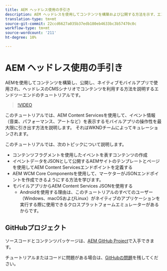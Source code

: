 ```yaml
---
title: AEM ヘッドレス使用の手引き
description: AEM ヘッドレスを使用してコンテンツを構築および公開する方法を示す、エンドツーエンドのチュートリアルです。
translation-type: tm+mt
source-git-commit: 22ccd6627a035b37edb180eb4633bc3b57470c0c
workflow-type: tm+mt
source-wordcount: '211'
ht-degree: 10%

---
```



# AEM ヘッドレス使用の手引き

AEMを使用してコンテンツを構築し、公開し、ネイティブモバイルアプリで使用され、ヘッドレスのCMSシナリオでコンテンツを利用する方法を説明するエンドツーエンドのチュートリアルです。

>[!VIDEO](https://video.tv.adobe.com/v/28315/?quality=12&learn=on)

このチュートリアルでは、AEM Content Servicesを使用して、イベント情報（音楽、パフォーマンス、アートなど）を表示するモバイルアプリの操作性を最大限に引き出す方法を説明します。 それはWKNDチームによってキュレーションされます。

このチュートリアルでは、次のトピックについて説明します。

* コンテンツフラグメントを使用したイベントを表すコンテンツの作成
* イベントデータをJSONとして公開するAEMサイトのテンプレートとページを使用してAEM Content Servicesエンドポイントを定義する
* AEM WCM Core Componentsを使用して、マーケターがJSONエンドポイントを作成できるようにする方法を学びます。
* モバイルアプリからAEM Content Services JSONを使用する
   * Androidを使用する理由は、このチュートリアルのすべてのユーザー（Windows、macOSおよびLinux）がネイティブのアプリケーションを実行する際に使用できるクロスプラットフォームエミュレーターがあるからです。

## GitHubプロジェクト

ソースコードとコンテンツパッケージは、[AEM GitHub Project](https://github.com/adobe/aem-guides-wknd-mobile)で入手できます。

チュートリアルまたはコードに問題がある場合は、[GitHubの問題](https://github.com/adobe/aem-guides-wknd-mobile/issues)を残してください。
